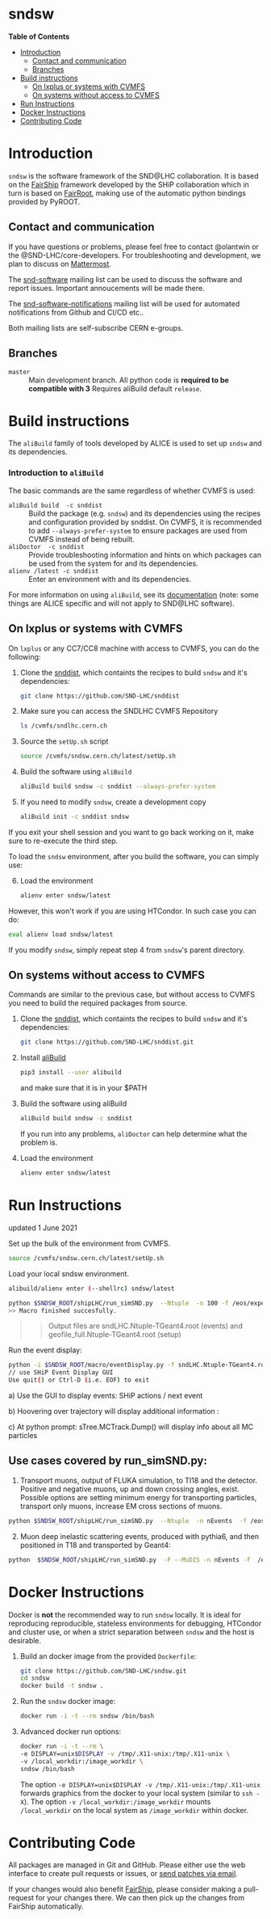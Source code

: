 sndsw
=====

<!-- markdown-toc start - Don't edit this section. Run M-x markdown-toc-refresh-toc -->
**Table of Contents**

- [Introduction](#introduction)
    - [Contact and communication](#contact-and-communication)
    - [Branches](#branches)
- [Build instructions](#build-instructions)
    - [On lxplus or systems with CVMFS](#on-lxplus-or-systems-with-cvmfs)
    - [On systems without access to CVMFS](#on-systems-without-access-to-cvmfs)
- [Run Instructions](#run-instructions)
- [Docker Instructions](#docker-instructions)
- [Contributing Code](#contributing-code)

<!-- markdown-toc end -->

# Introduction

`sndsw` is the software framework of the SND@LHC collaboration. It is based on
the [FairShip](https://github.com/ShipSoft/FairShip) framework developed by the SHiP collaboration which in turn is
based on [FairRoot](https://github.com/FairRootGroup/FairRoot/), making use of the automatic python bindings provided by
PyROOT.

## Contact and communication

If you have questions or problems, please feel free to contact @olantwin or the 
@SND-LHC/core-developers. For troubleshooting and development, we plan to discuss on [Mattermost](https://mattermost.web.cern.ch/sndlhc/channels/software).

The [snd-software](mailto:snd-software@cern.ch) mailing list can be used to discuss the software and report issues. Important annoucements will be made there.

The [snd-software-notifications](mailto:snd-software-notifications@cern.ch) mailing list will be used for automated notifications from Github and CI/CD etc..

Both mailing lists are self-subscribe CERN e-groups.

## Branches

<dl>
  <dt><code>master</code></dt>
  <dd>Main development branch.
      All python code is <b>required to be compatible with 3</b>
      Requires aliBuild default <code>release</code>.</dd>
</dl>

# Build instructions

The `aliBuild` family of tools developed by ALICE is used to set up `sndsw` and
its dependencies.

### Introduction to `aliBuild`

The basic commands are the same regardless of whether CVMFS is used:

<dl>
  <dt><code>aliBuild build <package-name> -c snddist</code></dt>
  <dd>Build the package <code><package-name></code> (e.g. <code>sndsw</code>) and its dependencies using the recipes and configuration provided by snddist.
  On CVMFS, it is recommended to add <code>--always-prefer-system</code> to ensure packages are used from CVMFS instead of being rebuilt.</dd>
  <dt><code>aliDoctor <package-name> -c snddist</code></dt>
  <dd>Provide troubleshooting information and hints on which packages can be used from the system for <code><package-name></code> and its dependencies.</dd>
  <dt><code>alienv <package-name>/latest -c snddist</code></dt>
  <dd>Enter an environment with <code><package-name></code> and its dependencies.</dd>
</dl>

For more information on using `aliBuild`, see its
[documentation](https://alisw.github.io/alibuild/) (note: some things are ALICE
specific and will not apply to SND@LHC software).

## On lxplus or systems with CVMFS

On `lxplus` or any CC7/CC8 machine with access to CVMFS, you can do the following:

1. Clone the [snddist](https://github.com/SND-LHC/snddist), which containts the recipes to build `sndsw` and it's dependencies:
    ```bash
    git clone https://github.com/SND-LHC/snddist
    ```

2. Make sure you can access the SNDLHC CVMFS Repository
    ```bash
    ls /cvmfs/sndlhc.cern.ch
    ```
3. Source the `setUp.sh` script
    ```bash
    source /cvmfs/sndsw.cern.ch/latest/setUp.sh
    ```

4. Build the software using `aliBuild`
    ```bash
    aliBuild build sndsw -c snddist --always-prefer-system
    ```
5. If you need to modify `sndsw`, create a development copy
    ``` bash
    aliBuild init -c snddist sndsw
    ```

If you exit your shell session and you want to go back working on it, make sure to re-execute the third step.

To load the `sndsw` environment, after you build the software, you can simply use:

6. Load the environment
    ```bash
    alienv enter sndsw/latest
    ```

However, this won't work if you are using HTCondor. In such case you can do:

```bash
eval alienv load sndsw/latest
```

If you modify `sndsw`, simply repeat step 4 from `sndsw`'s parent directory.

## On systems without access to CVMFS

Commands are similar to the previous case, but without access to CVMFS you need to build the required packages from source.

1. Clone the [snddist](https://github.com/SND-LHC/snddist), which containts the recipes to build `sndsw` and it's dependencies:
    ```bash
    git clone https://github.com/SND-LHC/snddist.git
    ```
    
2. Install [aliBuild](https://github.com/alisw/alibuild)
    ``` bash
    pip3 install --user alibuild
    ```
    and make sure that it is in your $PATH

2. Build the software using aliBuild
    ```bash
    aliBuild build sndsw -c snddist
    ```
    If you run into any problems, `aliDoctor` can help determine what the problem is.
3. Load the environment
    ```bash
    alienv enter sndsw/latest
    ```

# Run Instructions

updated  1 June 2021

 Set up the bulk of the environment from CVMFS. 

 ```bash 
 source /cvmfs/sndsw.cern.ch/latest/setUp.sh 
 ``` 

 Load your local sndsw environment. 

 ```bash 
 alibuild/alienv enter (--shellrc) sndsw/latest 
 ```     

  ```bash 
 python $SNDSW_ROOT/shipLHC/run_simSND.py  --Ntuple  -n 100 -f /eos/experiment/sndlhc/MonteCarlo/FLUKA/muons_up/version1/unit30_Nm.root  --eMin 1.0
 >> Macro finished succesfully. 
 ```
 >> Output files are  sndLHC.Ntuple-TGeant4.root (events) and  geofile_full.Ntuple-TGeant4.root  (setup) 

 Run the event display: 

 ```bash 
 python -i $SNDSW_ROOT/macro/eventDisplay.py -f sndLHC.Ntuple-TGeant4.root -g geofile_full.Ntuple-TGeant4.root 
 // use SHiP Event Display GUI 
 Use quit() or Ctrl-D (i.e. EOF) to exit 
 ``` 
 a) Use the GUI to display  events: SHiP actions / next event

 b) Hoovering over trajectory will display additional information : 
 
 c) At python prompt: sTree.MCTrack.Dump() will display info about all MC particles 

## Use cases covered by run_simSND.py:

1. Transport muons, output of FLUKA simulation, to TI18 and the detector. Positive and negative muons, up and down crossing angles, exist.
Possible options are setting minimum energy for transporting particles, transport only muons, increase EM cross sections of muons.

 ```bash 
 python $SNDSW_ROOT/shipLHC/run_simSND.py  --Ntuple  -n nEvents  -f /eos/experiment/sndlhc/MonteCarlo/FLUKA/muons_up/version1/unit30_Nm.root  --eMin ecut
 ```

2. Muon deep inelastic scattering events, produced with pythia6, and then positioned in T18 and transported by Geant4:
 ```bash 
 python  $SNDSW_ROOT/shipLHC/run_simSND.py  -F --MuDIS -n nEvents -f  /eos/experiment/sndlhc/MonteCarlo/Pythia6/MuonDIS/muonDis_1001.root  --eMin ecut
 ```


# Docker Instructions

Docker is **not** the recommended way to run `sndsw` locally. It is ideal
for reproducing reproducible, stateless environments for debugging, HTCondor
and cluster use, or when a strict separation between `sndsw` and the host is
desirable.

1. Build an docker image from the provided `Dockerfile`:
    ```bash
    git clone https://github.com/SND-LHC/sndsw.git
    cd sndsw
    docker build -t sndsw .
    ``` 
2. Run the `sndsw` docker image:
    ```bash
    docker run -i -t --rm sndsw /bin/bash
    ``` 
3. Advanced docker run options:
    ```bash
    docker run -i -t --rm \
    -e DISPLAY=unix$DISPLAY -v /tmp/.X11-unix:/tmp/.X11-unix \
    -v /local_workdir:/image_workdir \
    sndsw /bin/bash
    ``` 
    The option `-e DISPLAY=unix$DISPLAY -v /tmp/.X11-unix:/tmp/.X11-unix` forwards graphics from the docker to your local system (similar to `ssh -X`). The option `-v /local_workdir:/image_workdir` mounts `/local_workdir` on the local system as `/image_workdir` within docker.

# Contributing Code

All packages are managed in Git and GitHub. Please either use the web interface to create pull requests or issues, or [send patches via email](https://git-send-email.io/).

If your changes would also benefit [FairShip](https://github.com/ShipSoft/FairShip), please consider making a pull-request for your changes there. We can then pick up the changes from FairShip automatically.
